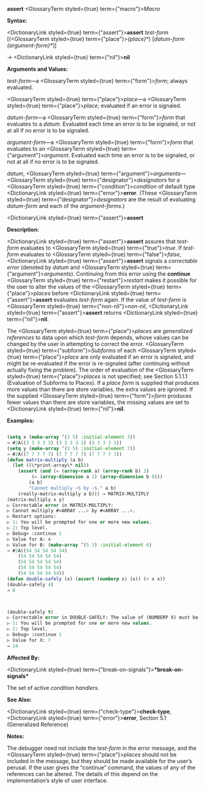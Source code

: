 **assert** <GlossaryTerm styled={true} term={"macro"}><i>Macro</i></GlossaryTerm> 



**Syntax:** 



<DictionaryLink styled={true} term={"assert"}><b>assert</b></DictionaryLink> *test-form* [(<GlossaryTerm styled={true} term={"place"}><i>\{place\}</i></GlossaryTerm>\*) [*datum-form \{argument-form\}*\*]] 



→ <DictionaryLink styled={true} term={"nil"}><b>nil</b></DictionaryLink> 



**Arguments and Values:** 



*test-form*—a <GlossaryTerm styled={true} term={"form"}><i>form</i></GlossaryTerm>; always evaluated. 



<GlossaryTerm styled={true} term={"place"}><i>place</i></GlossaryTerm>—a <GlossaryTerm styled={true} term={"place"}><i>place</i></GlossaryTerm>; evaluated if an error is signaled. 



*datum-form*—a <GlossaryTerm styled={true} term={"form"}><i>form</i></GlossaryTerm> that evaluates to a *datum*. Evaluated each time an error is to be signaled, or not at all if no error is to be signaled. 



*argument-form*—a <GlossaryTerm styled={true} term={"form"}><i>form</i></GlossaryTerm> that evaluates to an <GlossaryTerm styled={true} term={"argument"}><i>argument</i></GlossaryTerm>. Evaluated each time an error is to be signaled, or not at all if no error is to be signaled. 



*datum*, <GlossaryTerm styled={true} term={"argument"}><i>arguments</i></GlossaryTerm>—<GlossaryTerm styled={true} term={"designator"}><i>designators</i></GlossaryTerm> for a <GlossaryTerm styled={true} term={"condition"}><i>condition</i></GlossaryTerm> of default type <DictionaryLink styled={true} term={"error"}><b>error</b></DictionaryLink>. (These <GlossaryTerm styled={true} term={"designator"}><i>designators</i></GlossaryTerm> are the result of evaluating *datum-form* and each of the *argument-forms*.) 







 



 



<DictionaryLink styled={true} term={"assert"}><b>assert</b></DictionaryLink> 



**Description:** 



<DictionaryLink styled={true} term={"assert"}><b>assert</b></DictionaryLink> assures that *test-form* evaluates to <GlossaryTerm styled={true} term={"true"}><i>true</i></GlossaryTerm>. If *test-form* evaluates to <GlossaryTerm styled={true} term={"false"}><i>false</i></GlossaryTerm>, <DictionaryLink styled={true} term={"assert"}><b>assert</b></DictionaryLink> signals a *correctable error* (denoted by *datum* and <GlossaryTerm styled={true} term={"argument"}><i>arguments</i></GlossaryTerm>). Continuing from this error using the **continue** <GlossaryTerm styled={true} term={"restart"}><i>restart</i></GlossaryTerm> makes it possible for the user to alter the values of the <GlossaryTerm styled={true} term={"place"}><i>places</i></GlossaryTerm> before <DictionaryLink styled={true} term={"assert"}><b>assert</b></DictionaryLink> evaluates *test-form* again. If the value of *test-form* is <GlossaryTerm styled={true} term={"non-nil"}><i>non-nil</i></GlossaryTerm>, <DictionaryLink styled={true} term={"assert"}><b>assert</b></DictionaryLink> returns <DictionaryLink styled={true} term={"nil"}><b>nil</b></DictionaryLink>. 



The <GlossaryTerm styled={true} term={"place"}><i>places</i></GlossaryTerm> are *generalized references* to data upon which *test-form* depends, whose values can be changed by the user in attempting to correct the error. <GlossaryTerm styled={true} term={"subform"}><i>Subforms</i></GlossaryTerm> of each <GlossaryTerm styled={true} term={"place"}><i>place</i></GlossaryTerm> are only evaluated if an error is signaled, and might be re-evaluated if the error is re-signaled (after continuing without actually fixing the problem). The order of evaluation of the <GlossaryTerm styled={true} term={"place"}><i>places</i></GlossaryTerm> is not specified; see Section 5.1.1.1 (Evaluation of Subforms to Places). If a *place form* is supplied that produces more values than there are store variables, the extra values are ignored. If the supplied <GlossaryTerm styled={true} term={"form"}><i>form</i></GlossaryTerm> produces fewer values than there are store variables, the missing values are set to <DictionaryLink styled={true} term={"nil"}><b>nil</b></DictionaryLink>. 



**Examples:**
```lisp

(setq x (make-array ’(3 5) :initial-element 3)) 
→ #2A((3 3 3 3 3) (3 3 3 3 3) (3 3 3 3 3)) 
(setq y (make-array ’(3 5) :initial-element 7)) 
→ #2A((7 7 7 7 7) (7 7 7 7 7) (7 7 7 7 7)) 
(defun matrix-multiply (a b) 
  (let ((\*print-array\* nil)) 
    (assert (and (= (array-rank a) (array-rank b) 2) 
		 (= (array-dimension a 1) (array-dimension b 0))) 
	    (a b) 
	    "Cannot multiply ~S by ~S." a b) 
    (really-matrix-multiply a b))) → MATRIX-MULTIPLY 
(matrix-multiply x y) 
▷ Correctable error in MATRIX-MULTIPLY: 
▷ Cannot multiply #<ARRAY ...> by #<ARRAY ...>. 
▷ Restart options: 
▷ 1: You will be prompted for one or more new values. 
▷ 2: Top level. 
▷ Debug> :continue 1 
▷ Value for A: x 
▷ Value for B: (make-array ’(5 3) :initial-element 6) 
→ #2A((54 54 54 54 54) 
	(54 54 54 54 54) 
	(54 54 54 54 54) 
	(54 54 54 54 54) 
	(54 54 54 54 54)) 
(defun double-safely (x) (assert (numberp x) (x)) (+ x x)) 
(double-safely 4) 
→ 8 



(double-safely t) 
▷ Correctable error in DOUBLE-SAFELY: The value of (NUMBERP X) must be non-NIL. ▷ Restart options: 
▷ 1: You will be prompted for one or more new values. 
▷ 2: Top level. 
▷ Debug> :continue 1 
▷ Value for X: 7 
→ 14 

```
**Affected By:** 



<DictionaryLink styled={true} term={"break-on-signals"}><b>\*break-on-signals\*</b></DictionaryLink> 



The set of active *condition handlers*. 



**See Also:** 



<DictionaryLink styled={true} term={"check-type"}><b>check-type</b></DictionaryLink>, <DictionaryLink styled={true} term={"error"}><b>error</b></DictionaryLink>, Section 5.1 (Generalized Reference) 



**Notes:** 



The debugger need not include the *test-form* in the error message, and the <GlossaryTerm styled={true} term={"place"}><i>places</i></GlossaryTerm> should not be included in the message, but they should be made available for the user’s perusal. If the user gives the “continue” command, the values of any of the references can be altered. The details of this depend on the implementation’s style of user interface. 



